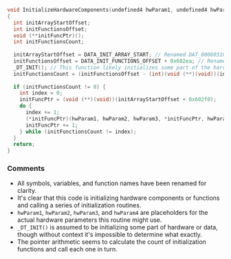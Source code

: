 ```c
void InitializeHardwareComponents(undefined4 hwParam1, undefined4 hwParam2, undefined4 hwParam3, undefined4 hwParam4)
{
  int initArrayStartOffset;
  int initFunctionsOffset;
  void (**initFuncPtr)();
  int initFunctionsCount;
  
  initArrayStartOffset = DATA_INIT_ARRAY_START; // Renamed DAT_00060310
  initFunctionsOffset = DATA_INIT_FUNCTIONS_OFFSET + 0x602ea; // Renamed DAT_0006030c and adjusted offset
  _DT_INIT(); // This function likely initializes some part of the hardware or data
  initFunctionsCount = (initFunctionsOffset - (int)(void (**)(void))(initArrayStartOffset + 0x602f0)) >> 2;
  
  if (initFunctionsCount != 0) {
    int index = 0;
    initFuncPtr = (void (**)(void))(initArrayStartOffset + 0x602f0);
    do {
      index += 1;
      (*initFuncPtr)(hwParam1, hwParam2, hwParam3, *initFuncPtr, hwParam4); // Call each initialization function with provided parameters
      initFuncPtr += 1;
    } while (initFunctionsCount != index);
  }
  return;
}
```

### Comments
- All symbols, variables, and function names have been renamed for clarity.
- It's clear that this code is initializing hardware components or functions and calling a series of initialization routines.
- `hwParam1`, `hwParam2`, `hwParam3`, and `hwParam4` are placeholders for the actual hardware parameters this routine might use.
- `_DT_INIT()` is assumed to be initializing some part of hardware or data, though without context it's impossible to determine what exactly.
- The pointer arithmetic seems to calculate the count of initialization functions and call each one in turn.